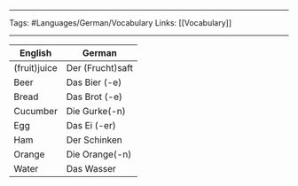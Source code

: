 ___
Tags: #Languages/German/Vocabulary
 Links: [[Vocabulary]]
___
English | German
------------ | ------------
(fruit)juice | Der (Frucht)saft
Beer | Das Bier (-e)
Bread | Das Brot (-e)
Cucumber | Die Gurke(-n)
Egg | Das Ei (-er)
Ham | Der Schinken
Orange | Die Orange(-n)
Water | Das Wasser

